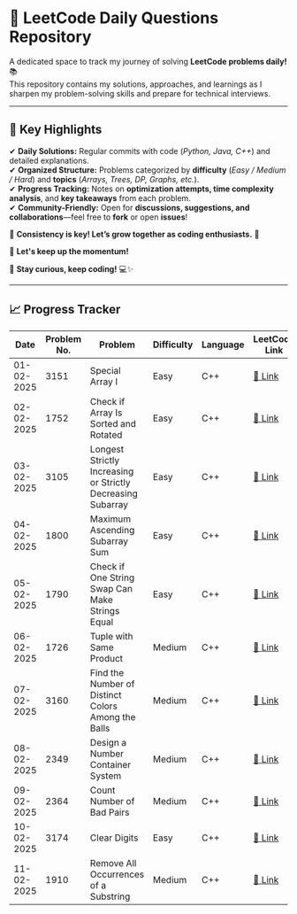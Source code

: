 # 🚀 LeetCode Daily Questions Repository  

A dedicated space to track my journey of solving **LeetCode problems daily!** 📚  
This repository contains my solutions, approaches, and learnings as I sharpen my problem-solving skills and prepare for technical interviews.  

---

## 🌟 Key Highlights  

✔ **Daily Solutions:** Regular commits with code (_Python, Java, C++_) and detailed explanations.  
✔ **Organized Structure:** Problems categorized by **difficulty** (_Easy / Medium / Hard_) and **topics** (_Arrays, Trees, DP, Graphs, etc._).  
✔ **Progress Tracking:** Notes on **optimization attempts, time complexity analysis**, and **key takeaways** from each problem.  
✔ **Community-Friendly:** Open for **discussions, suggestions, and collaborations**—feel free to **fork** or open **issues**!  

🔹 **Consistency is key! Let’s grow together as coding enthusiasts.** 🌱  

🚀 **Let's keep up the momentum!**  

📌 **Stay curious, keep coding!** 💻✨  

---

## 📈 Progress Tracker  

| Date       | Problem No. | Problem                                                          | Difficulty | Language | LeetCode Link | Solution Link |
|------------|-------------|------------------------------------------------------------------|------------|----------|---------------|---------------|
| 01-02-2025 | 3151        | Special Array I                                                  | Easy       | C++      | [🔗 Link](https://leetcode.com/problems/special-array-i/description/) | [📜 Code](Easy/special_array_1.cpp) |
| 02-02-2025 | 1752        | Check if Array Is Sorted and Rotated                             | Easy       | C++      | [🔗 Link](https://leetcode.com/problems/check-if-array-is-sorted-and-rotated/) | [📜 Code](Easy/check_if_array_is_sorted_and_rotated.cpp) |
| 03-02-2025 | 3105        | Longest Strictly Increasing or Strictly Decreasing Subarray      | Easy       | C++      | [🔗 Link](https://leetcode.com/problems/longest-strictly-increasing-or-strictly-decreasing-subarray/) | [📜 Code](Easy/longest_strictly_increasing_or_strictly_decreasing_subarray.cpp) |
| 04-02-2025 | 1800        | Maximum Ascending Subarray Sum                                   | Easy       | C++      | [🔗 Link](https://leetcode.com/problems/maximum-ascending-subarray-sum/) | [📜 Code](Easy/maximum_ascending_subarray_sum.cpp) |
| 05-02-2025 | 1790        | Check if One String Swap Can Make Strings Equal                  | Easy       | C++      | [🔗 Link](https://leetcode.com/problems/check-if-one-string-swap-can-make-strings-equal/) | [📜 Code](Easy/check_if_one_string_swap_can_make_strings_equal.cpp) |
| 06-02-2025 | 1726        | Tuple with Same Product                                          | Medium       | C++      | [🔗 Link](https://leetcode.com/problems/tuple-with-same-product/) | [📜 Code](Medium/tuple_with_same_product.cpp) |
| 07-02-2025 | 3160        | Find the Number of Distinct Colors Among the Balls               | Medium       | C++      | [🔗 Link](https://leetcode.com/problems/find-the-number-of-distinct-colors-among-the-balls/description/) | [📜 Code](Medium/distinct_colors_among_balls.cpp) |
| 08-02-2025 | 2349        | Design a Number Container System                                 | Medium       | C++      | [🔗 Link](https://leetcode.com/problems/design-a-number-container-system/description/) | [📜 Code](Medium/number_container_system.cpp) |
| 09-02-2025 | 2364        | Count Number of Bad Pairs                                        | Medium       | C++      | [🔗 Link](https://leetcode.com/problems/count-number-of-bad-pairs/) | [📜 Code](Medium/count_bad_pairs.cpp) |
| 10-02-2025 | 3174        | Clear Digits                                                     | Easy       | C++      | [🔗 Link](https://leetcode.com/problems/clear-digits/description/) | [📜 Code](Easy/clear_digits.cpp) |
| 11-02-2025 | 1910        | Remove All Occurrences of a Substring                            | Medium       | C++      | [🔗 Link](https://leetcode.com/problems/remove-all-occurrences-of-a-substring/description/) | [📜 Code](Medium/remove_all_occurances_of_string.cpp) |
